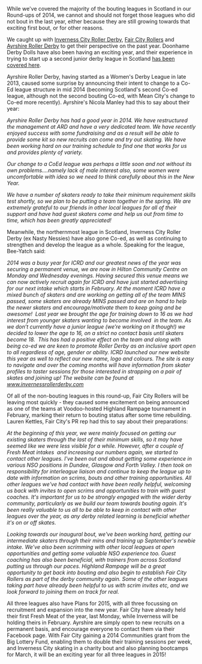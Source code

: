 <html><body><p>While we've covered the majority of the bouting leagues in Scotland in our Round-ups of 2014, we cannot and should not forget those leagues who did not bout in the last year, either because they are still growing towards that exciting first bout, or for other reasons.

We caught up with <a href="http://www.invernessrollerderby.com/">Inverness City Roller Derby</a>, <a href="http://www.faircityrollers.com/">Fair City Rollers</a> and <a href="https://www.facebook.com/pages/Ayrshire-Roller-Derby-Official/618921518215712">Ayrshire Roller Derby</a> to get their perspective on the past year. Doonhame Derby Dolls have also been having an exciting year, and their experience in trying to start up a second junior derby league in Scotland <a title="The Future of Derby: Junior Roller Derby, Part Two" href="http://www.scottishrollerderbyblog.com/posts/2014/12/10/the-future-of-derby-junior-roller-derby-part-two/">has been covered here</a>.

Ayrshire Roller Derby, having started as a Women's Derby League in late 2013, caused some surprise by announcing their intent to change to a Co-Ed league structure in mid 2014 (becoming Scotland's second Co-ed league, although not the second bouting Co-ed, with Mean City's change to Co-ed more recently). Ayrshire's Nicola Manley had this to say about their year:

<em>Ayrshire Roller Derby has had a good year in 2014. We have restructured the management at ARD and have a very dedicated team. We have recently enjoyed success with some fundraising and as a result will be able to provide some kit so new recruits can come and try out skating. We have been working hard on our training schedule to find one that works for us and provides plenty of variety.</em>

<em>Our change to a CoEd league was perhaps a little soon and not without its own problems....namely lack of male interest also, some women were uncomfortable with idea so we need to think carefully about this in the New Year.</em>

<em>We have a number of skaters ready to take their minimum requirement skills test shortly, so we plan to be putting a team together in the spring. We are extremely grateful to our friends in other local leagues for all of their support and have had guest skaters come and help us out from time to time, which has been greatly appreciated!</em>

Meanwhile, the northernmost league in Scotland, Inverness City Roller Derby (ex Nasty Nessies) have also gone Co-ed, as well as continuing to strengthen and develop the league as a whole. Speaking for the league, Bee-Yatch said:

<em>2014 was a busy year for ICRD and our greatest news of the year was securing a permanent venue, we are now in Hilton Community Centre on Monday and Wednesday evenings. Having secured this venue means we can now actively recruit again for ICRD and have just started advertising for our next intake which starts in February.</em>
<em> At the moment ICRD have a mixed bunch of skaters and are working on getting all of the team MINS passed, some skaters are already MINS passed and are on hand to help the newer skaters and encourage/motivate them to keep going and be awesome!  Last year we brought the age for training down to 16 as we had interest from younger skaters wanting to become involved  in the team. As we don’t currently have a junior league (we’re working on it though!) we decided to lower the age to 16, on a strict no contact basis until skaters become 18.  This has had a positive effect on the team and along with being co-ed we are keen to promote Roller Derby as an inclusive sport open to all regardless of age, gender or ability.</em>
<em> ICRD launched our new website this year as well to reflect our new name, logo and colours. The site is easy to navigate and over the coming months will have information from skater profiles to taster sessions for those interested in strapping on a pair of skates and joining up! The website can be found at <a href="http://www.invernessrollerderby.com/" target="_blank">www.invernessrollerderby.com</a></em>

Of all of the non-bouting leagues in this round-up, Fair City Rollers will be leaving most quickly - they caused some excitement on being announced as one of the teams at Voodoo-hosted Highland Rampage tournament in February, marking their return to bouting status after some time rebuilding. Lauren Kettles, Fair City's PR rep had this to say about their preparations:

<em>At the beginning of this year, we were mainly focused on getting our existing skaters through the last of their minimum skills, so it may have seemed like we were less visible for a while. However, after a couple of Fresh Meat intakes  and increasing our numbers again, we started to contact other leagues. I've been out and about getting some experience in various NSO positions in Dundee, Glasgow and Forth Valley. I then took on responsibility for interleague liaison and continue to keep the league up to date with information on scrims, bouts and other training opportunities. All other leagues we've had contact with have been really helpful, welcoming us back with invites to open scrims and opportunities to train with guest coaches. It's important for us to be strongly engaged with the wider derby community, particularly as we build our team towards bouting again. It's been really valuable to us all to be able to keep in contact with other leagues over the year, as any derby related learning is beneficial whether it's on or off skates.</em>

<em>Looking towards our inaugural bout, we've been working hard, getting our intermediate skaters through their mins and training up September's newbie intake. We've also been scrimming with other local leagues at open opportunities and getting some valuable NSO experience too. Guest coaching has also been beneficial, with trainers from across Scotland putting us through our paces. Highland Rampage will be a great opportunity to get back into bouting and also begin to establish Fair City Rollers as part of the derby community again. Some of the other leagues taking part have already been helpful to us with scrim invites etc, and we look forward to joining them on track for real.</em>

All three leagues also have Plans for 2015, with all three focussing on recruitment and expansion into the new year. Fair City have already held their first Fresh Meat of the year, last Monday, while Inverness will be holding theirs in February. Ayrshire are simply open to new recruits on a permanent basis, and encourage everyone to contact them via their Facebook page. With Fair City gaining a 2014 Communities grant from the Big Lottery Fund, enabling them to double their training sessions per week, and Inverness City skating in a charity bout and also planning bootcamps for March, it will be an exciting year for all three leagues in 2015!</p></body></html>
